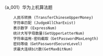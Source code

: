 （a_001）华为上机算法题

         人民币转换 (TransferChineseUpperMoney)
         字符串匹配 (JudgeAllCharExist)
         表示数字 (ExpressNum)
         统计大写字母数量(GetUpperLetterNum)
         字符串运用-密码截取（GetPasswordMaxLength)
         密码等级（GetPasswordSecureLevel)
         求最大连续bit数(GetMaxBitNum)